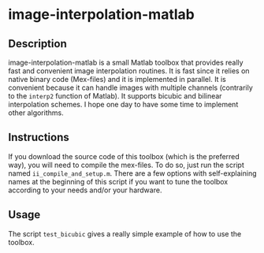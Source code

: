 # image-interpolation-matlab

## Description

image-interpolation-matlab is a small Matlab toolbox that provides really fast and convenient image interpolation routines. It is fast since it relies on native binary code (Mex-files) and it is implemented in parallel. It is convenient because it can handle images with multiple channels (contrarily to the `interp2` function of Matlab). It supports bicubic and bilinear interpolation schemes. I hope one day to have some time to implement other algorithms.

## Instructions

If you download the source code of this toolbox (which is the preferred way), you will need to compile the mex-files. To do so, just run the script named `ii_compile_and_setup.m`. There are a few options with self-explaining names at the beginning of this script if you want to tune the toolbox according to your needs and/or your hardware.

## Usage

The script `test_bicubic` gives a really simple example of how to use the toolbox.

